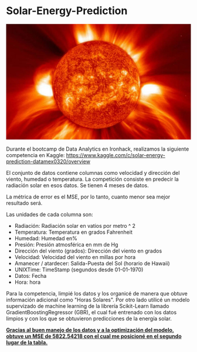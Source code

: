 # Solar-Energy-Prediction

![](sol.jpg)



Durante el bootcamp de Data Analytics en Ironhack, realizamos la siguiente competencia en Kaggle:  https://www.kaggle.com/c/solar-energy-prediction-datamex0320/overview

El conjunto de datos contiene columnas como velocidad y dirección del viento, humedad o temperatura. La competición consiste en predecir la radiación solar en esos datos. Se tienen 4 meses de datos.

La métrica de error es el MSE, por lo tanto, cuanto menor sea mejor resultado será.

Las unidades de cada columna son:

- Radiación: Radiación solar en vatios por metro ^ 2
- Temperatura: Temperatura en grados Fahrenheit
- Humedad: Humedad en%
- Presión: Presión atmosférica en mm de Hg
- Dirección del viento (grados): Dirección del viento en grados
- Velocidad: Velocidad del viento en millas por hora
- Amanecer / atardecer: Salida-Puesta del Sol (horario de Hawaii)
- UNIXTime: TimeStamp (segundos desde 01-01-1970)
- Datos: Fecha
- Hora: hora

Para la competencia, limpié los datos y los organicé de manera que obtuve información adicional como "Horas Solares". Por otro lado utilicé un modelo supervizado de machine learning de la librería Scikit-Learn llamado GradientBoostingRegressor (GBR), el cual fué entrenado con los datos limpios y con los que se obtuvieron predicciones de la energía solar.

**<u>Gracias al buen manejo de los datos y a la optimización del modelo, obtuve un MSE de 5822.54218 con el cual me posicioné en el segundo lugar de la tabla.</u>**